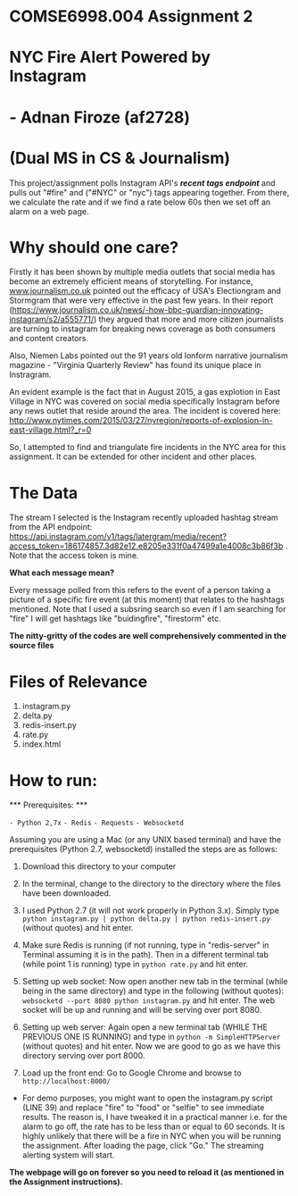 # COMSE6998.004 Assignment 2

# NYC Fire Alert Powered by Instagram 

# - Adnan Firoze (af2728)
# (Dual MS in CS & Journalism)

This project/assignment polls Instagram API's ***recent tags endpoint*** and pulls out "#fire" and ("#NYC" or "nyc") tags appearing together. From there, we calculate the rate and if we find a rate below 60s then we set off an alarm on a web page. 

# Why should one care?

Firstly it has been shown by multiple media outlets that social media has become an extremely efficient means of storytelling. For instance, www.journalism.co.uk pointed out the efficacy of USA's Electiongram and Stormgram that were very effective in the past few years. In their report (https://www.journalism.co.uk/news/-how-bbc-guardian-innovating-instagram/s2/a555771/) they argued that more and more citizen journalists are turning to instagram for breaking news coverage as both consumers and content creators. 

Also, Niemen Labs pointed out the 91 years old lonform narrative journalism magazine - "Virginia Quarterly Review" has found its unique place in Instragram. 

An evident example is the fact that in August 2015, a gas explotion in East Village in NYC was covered on social media specifically Instagram before any news outlet that reside around the area. The incident is covered here: http://www.nytimes.com/2015/03/27/nyregion/reports-of-explosion-in-east-village.html?_r=0

So, I attempted to find and triangulate fire incidents in the NYC area for this assignment. It can be extended for other incident and other places. 


# The Data

The stream I selected is the Instagram recently uploaded hashtag stream from the API endpoint: https://api.instagram.com/v1/tags/latergram/media/recent?access_token=186174857.3d82e12.e8205e331f0a47499a1e4008c3b86f3b .
Note that the access token is mine. 


**What each message mean?**

Every message polled from this refers to the event of a person taking a picture of a specific fire event (at this moment) that relates to the hashtags mentioned. Note that I used a subsring search so even if I am searching for "fire" I will get hashtags like "buidingfire", "firestorm" etc. 


**The nitty-gritty of the codes are well comprehensively commented in the source files**

# Files of Relevance

1. instagram.py
2. delta.py
3. redis-insert.py
4. rate.py
5. index.html

# How to run:

*** Prerequisites: ***

` - Python 2,7x `
` - Redis `
` - Requests ` 
` - Websocketd ` 


Assuming you are using a Mac (or any UNIX based terminal) and have the prerequisites (Python 2.7, websocketd) installed the steps are as follows:

1. Download this directory to your computer

2. In the terminal, change to the directory to the directory where the files have been downloaded.

3. I used Python 2.7 (it will not work properly in Python 3.x). Simply type ` python instagram.py | python delta.py | python redis-insert.py ` (without quotes) and hit enter. 

4. Make sure Redis is running (if not running, type in "redis-server" in Terminal assuming it is in the path). Then in a different terminal tab (while point 1 is running) type in ` python rate.py ` and hit enter. 

4. Setting up web socket: Now open another new tab in the terminal (while being in the same directory) and type in the following (without quotes): ` websocketd --port 8080 python instagram.py ` and hit enter. The web socket will be up and running and will be serving over port 8080. 
 
5. Setting up web server: Again open a new terminal tab (WHILE THE PREVIOUS ONE IS RUNNING) and type in ` python -m SimpleHTTPServer ` (without quotes) and hit enter. Now we are good to go as we have this directory serving over port 8000. 

6. Load up the front end: Go to Google Chrome and browse to ` http://localhost:8000/ `

 * For demo purposes, you might want to open the instagram.py script (LINE 39) and replace "fire" to "food" or "selfie" to see immediate results. The reason is, I have tweaked it in a practical manner i.e. for the alarm to go off, the rate has to be less than or equal to 60 seconds. It is highly unlikely that there will be a fire in NYC when you will be running the assignment.  After loading the page, click "Go." The streaming alerting system will start.


**The webpage will go on forever so you need to reload it (as mentioned in the Assignment instructions).**
